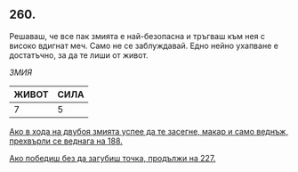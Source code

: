 ## 260.

Решаваш, че все пак змията е най-безопасна и тръгваш към нея с
високо вдигнат меч. Само не се заблуждавай. Едно нейно ухапване е
достатъчно, за да те лиши от живот.

_ЗМИЯ_

ЖИВОТ | СИЛА
--- | ---
7 | 5

[Ако в хода на двубоя змията успее да те засегне, макар и само
веднъж, прехвърли се веднага на 188.](./188)

[Ако победиш без да загубиш точка, продължи на 227.](./227)
